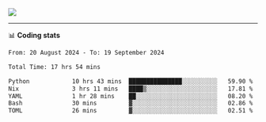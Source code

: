 <picture>
  <source
  srcset="https://github-readme-stats.vercel.app/api?username=sant0s12&show_icons=true&theme=dark"
  media="(prefers-color-scheme: dark)"
  />
  <source
  srcset="https://github-readme-stats.vercel.app/api?username=sant0s12&show_icons=true"
  media="(prefers-color-scheme: light)"
  />
  <img src="https://github-readme-stats.vercel.app/api?username=sant0s12&show_icons=true" />
</picture>

---

📊 **Coding stats**

<!--START_SECTION:waka-->

```txt
From: 20 August 2024 - To: 19 September 2024

Total Time: 17 hrs 54 mins

Python            10 hrs 43 mins  ███████████████░░░░░░░░░░   59.90 %
Nix               3 hrs 11 mins   ████▒░░░░░░░░░░░░░░░░░░░░   17.81 %
YAML              1 hr 28 mins    ██░░░░░░░░░░░░░░░░░░░░░░░   08.20 %
Bash              30 mins         ▓░░░░░░░░░░░░░░░░░░░░░░░░   02.86 %
TOML              26 mins         ▓░░░░░░░░░░░░░░░░░░░░░░░░   02.51 %
```

<!--END_SECTION:waka-->
